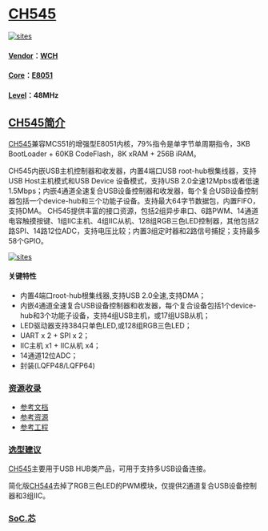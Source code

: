 ﻿# [CH545](https://github.com/SoCXin/CH545)

[![sites](http://182.61.61.133/link/resources/SoC.png)](http://www.SoC.Xin)

#### [Vendor](https://github.com/SoCXin/Vendor)：[WCH](https://github.com/SoCXin/WCH)
#### [Core](https://github.com/SoCXin/8051)：[E8051](https://github.com/SoCXin/8051)
#### [Level](https://github.com/SoCXin/Level)：48MHz

## [CH545简介](https://github.com/SoCXin/CH545/wiki)

[CH545](https://github.com/SoCXin/CH545)兼容MCS51的增强型E8051内核，79%指令是单字节单周期指令，3KB BootLoader + 60KB CodeFlash，8K xRAM + 256B iRAM。

CH545内嵌USB主机控制器和收发器，内置4端口USB root-hub根集线器，支持USB Host主机模式和USB Device 设备模式，支持USB 2.0全速12Mpbs或者低速1.5Mbps；内嵌4通道全速复合USB设备控制器和收发器，每个复合USB设备控制器包括一个device-hub和三个功能子设备。支持最大64字节数据包，内置FIFO，支持DMA。
CH545提供丰富的接口资源，包括2组异步串口、6路PWM、14通道电容触摸按键、1组IIC主机、4组IIC从机、128组RGB三色LED控制器，其他包括2路SPI、14路12位ADC，支持电压比较；内置3组定时器和2路信号捕捉；支持最多58个GPIO。

[![sites](docs/CH545.png)](http://www.wch.cn/products/CH545.html)

#### 关键特性

* 内置4端口root-hub根集线器,支持USB 2.0全速,支持DMA；
* 内嵌4通道全速复合USB设备控制器和收发器，每个复合设备包括1个device-hub和3个功能子设备，支持4组USB主机，或17组USB从机；
* LED驱动器支持384只单色LED,或128组RGB三色LED；
* UART x 2 + SPI x 2；
* IIC主机 x1 + IIC从机 x4；
* 14通道12位ADC；
* 封装(LQFP48/LQFP64)

### [资源收录](https://github.com/SoCXin/CH545)

* [参考文档](docs/)
* [参考资源](src/)
* [参考工程](project/)

### [选型建议](https://github.com/SoCXin)

[CH545](https://github.com/SoCXin/CH545)主要用于USB HUB类产品，可用于支持多USB设备连接。

简化版[CH544](http://www.wch.cn/products/CH544.html)去掉了RGB三色LED的PWM模块，仅提供2通道复合USB设备控制器和3组IIC。

###  [SoC.芯](http://www.SoC.Xin)

